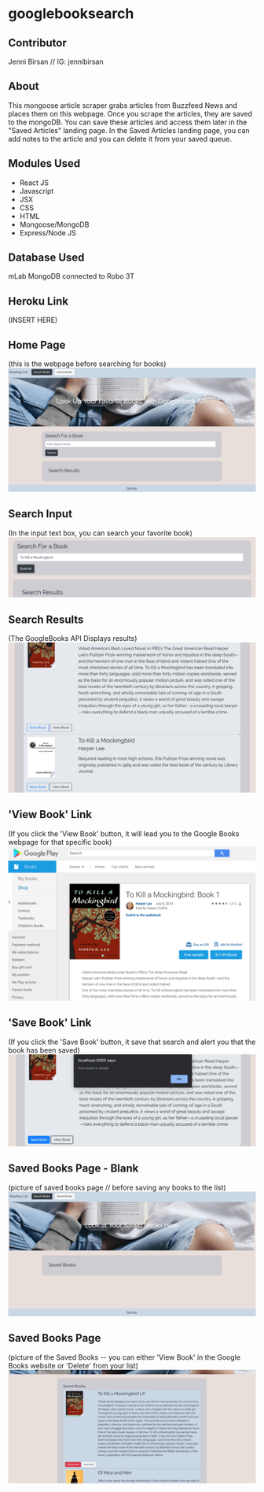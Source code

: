 # googlebooksearch

## Contributor
Jenni Birsan //
IG: jennibirsan

## About
This mongoose article scraper grabs articles from Buzzfeed News and places them on this webpage. Once you scrape the articles, they are saved to the mongoDB. You can save these articles and access them later in the "Saved Articles" landing page. In the Saved Articles landing page, you can add notes to the article and you can delete it from your saved queue. 

## Modules Used
* React JS
* Javascript
* JSX
* CSS
* HTML
* Mongoose/MongoDB
* Express/Node JS

## Database Used
mLab MongoDB connected to Robo 3T

## Heroku Link
(INSERT HERE)

## Home Page
(this is the webpage before searching for books)
![picture](screenshots/mainpage.png)

## Search Input
(In the input text box, you can search your favorite book)
![picture](screenshots/inputsearch.png)

## Search Results
(The GoogleBooks API Displays results)
![picture](screenshots/revealsearchresults.png)

## 'View Book' Link
(If you click the 'View Book' button, it will lead you to the Google Books webpage for that specific book)
![picture](screenshots/viewbooklink.png)

## 'Save Book' Link
(If you click the 'Save Book' button, it save that search and alert you that the book has been saved)
![picture](screenshots/savebookalert.png)

## Saved Books Page - Blank
(picture of saved books page // before saving any books to the list)
![picture](screenshots/savedbookspageblank.png)

## Saved Books Page
(picture of the Saved Books -- you can either 'View Book' in the Google Books website or 'Delete' from your list)
![picture](screenshots/savedbooks.png)
